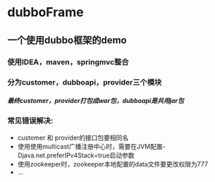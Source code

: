 
# dubboFrame
## 一个使用dubbo框架的demo
### 使用IDEA，maven，springmvc整合
### 分为customer，dubboapi，provider三个模块
##### 最终customer，provider打包成war包，dubboapi是共用jar包
### 常见错误解决:
* customer 和 provider的接口包要相同名
* 使用使用multicast广播注册中心时，需要在JVM配置-Djava.net.preferIPv4Stack=true启动参数
* 使用zookeeper时，zookeeper本地配置的data文件要更改权限为777
* ...
